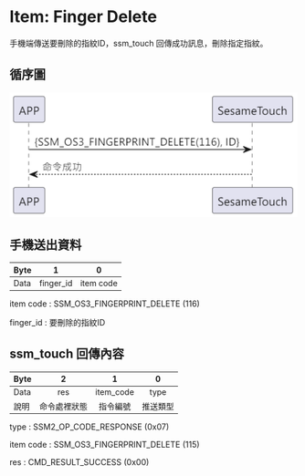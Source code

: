 # Item: Finger Delete

手機端傳送要刪除的指紋ID，ssm_touch 回傳成功訊息，刪除指定指紋。

## 循序圖
<p align="left" >
  <img src="../src/finger_delete/finger_delete.png" alt="" title="">
</p>

## 手機送出資料
| Byte |     1     | 0         |
|------|:---------:|:---------:|
| Data |  finger_id  | item code |

item code : SSM_OS3_FINGERPRINT_DELETE (116)

finger_id : 要刪除的指紋ID

## ssm_touch 回傳內容
| Byte  | 2      | 1         | 0    |
|-------|:------:|:---------:|:----:|
| Data  | res    | item_code | type |
| 說明   | 命令處裡狀態 | 指令編號      | 推送類型 |

type : SSM2_OP_CODE_RESPONSE (0x07)

item code : SSM_OS3_FINGERPRINT_DELETE (115)

res : CMD_RESULT_SUCCESS (0x00)

